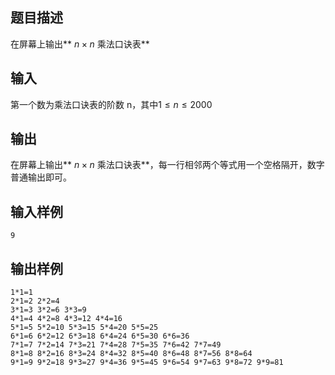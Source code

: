 ## 题目描述
在屏幕上输出** $n\times n$ 乘法口诀表**
## 输入
第一个数为乘法口诀表的阶数 n，其中$1 \le n \le 2000$

## 输出
在屏幕上输出** $n\times n$  乘法口诀表**，每一行相邻两个等式用一个空格隔开，数字普通输出即可。
## 输入样例
    9
## 输出样例

    1*1=1
    2*1=2 2*2=4
    3*1=3 3*2=6 3*3=9
    4*1=4 4*2=8 4*3=12 4*4=16
    5*1=5 5*2=10 5*3=15 5*4=20 5*5=25
    6*1=6 6*2=12 6*3=18 6*4=24 6*5=30 6*6=36
    7*1=7 7*2=14 7*3=21 7*4=28 7*5=35 7*6=42 7*7=49
    8*1=8 8*2=16 8*3=24 8*4=32 8*5=40 8*6=48 8*7=56 8*8=64
    9*1=9 9*2=18 9*3=27 9*4=36 9*5=45 9*6=54 9*7=63 9*8=72 9*9=81
